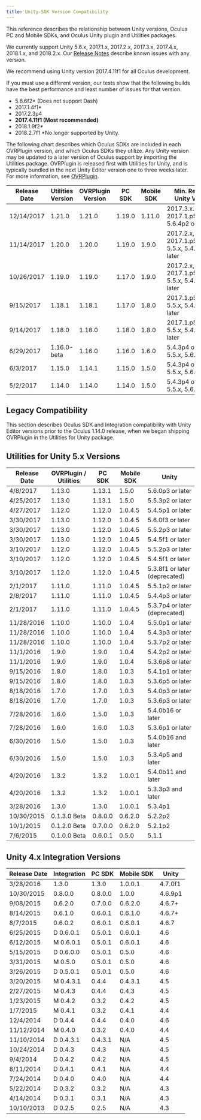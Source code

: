 ```yaml
---
title: Unity-SDK Version Compatibility
---
```


This reference describes the relationship between Unity versions, Oculus PC and Mobile SDKs, and Oculus Unity plugin and Utilities packages.

We currently support Unity 5.6.x, 2017.1.x, 2017.2.x, 2017.3.x, 2017.4.x, 2018.1.x, and 2018.2.x. Our [Release Notes](/documentation/unity/latest/concepts/release-archive/) describe known issues with any version.

We recommend using Unity version 2017.4.11f1 for all Oculus development.

If you must use a different version, our tests show that the following builds have the best performance and least number of issues for that version.

* 5.6.6f2* (Does not support Dash)
* 2017.1.4f1*
* 2017.2.3p4
* **2017.4.11f1 (Most recommended)**
* 2018.1.9f2*
* 2018.2.7f1
 *No longer supported by Unity. 

The following chart describes which Oculus SDKs are included in each OVRPlugin version, and which Oculus SDKs they utilize. Any Unity version may be updated to a later version of Oculus support by importing the Utilities package. OVRPlugin is released first with Utilities for Unity, and is typically bundled in the next Unity Editor version one to three weeks later. For more information, see [OVRPlugin](/documentation/unity/latest/concepts/unity-utilities-overview/#unity-utilities-ovrplugin). 

| Release Date | Utilities Version | OVRPlugin Version | PC SDK | Mobile SDK |             Min. Required Unity Version             |
|--------------|-------------------|-------------------|--------|------------|-----------------------------------------------------|
|  12/14/2017  |      1.21.0      |      1.21.0      | 1.19.0 |   1.11.0   |   2017.3.x.2017.2.x, 2017.1.p5, 5.6.4p2 or later   |
|  11/14/2017  |      1.20.0      |      1.20.0      | 1.19.0 |   1.9.0   | 2017.2.x, 2017.1.p5, 5.6.x, 5.5.x, 5.4.4f1 or later |
|  10/26/2017  |      1.19.0      |      1.19.0      | 1.17.0 |   1.9.0   | 2017.2.x, 2017.1.p5, 5.6.x, 5.5.x, 5.4.4f1 or later |
|  9/15/2017  |      1.18.1      |      1.18.1      | 1.17.0 |   1.8.0   |      2017.1.p5, 5.6.x, 5.5.x, 5.4.4f1 or later      |
|  9/14/2017  |      1.18.0      |      1.18.0      | 1.18.0 |   1.8.0   |      2017.1.p5, 5.6.x, 5.5.x, 5.4.3p4 or later      |
|  6/29/2017  |    1.16.0-beta    |      1.16.0      | 1.16.0 |   1.6.0   |           5.4.3p4 or later, 5.5.x, 5.6.x           |
|   6/3/2017   |      1.15.0      |      1.14.1      | 1.15.0 |   1.5.0   |           5.4.3p4 or later, 5.5.x, 5.6.x           |
|   5/2/2017   |      1.14.0      |      1.14.0      | 1.14.0 |   1.5.0   |           5.4.3p4 or later, 5.5.x, 5.6.x           |

## Legacy Compatibility

This section describes Oculus SDK and Integration compatibility with Unity Editor versions prior to the Oculus 1.14.0 release, when we began shipping OVRPlugin in the Utilities for Unity package. 

## Utilities for Unity 5.x Versions

| Release Date | OVRPlugin / Utilities | PC SDK | Mobile SDK |             Unity             |
|--------------|-----------------------|---------|------------|-------------------------------|
|   4/8/2017   |        1.13.0        | 1.13.1 |   1.5.0   |       5.6.0p3 or later       |
|  4/25/2017  |        1.13.0        | 1.13.1 |   1.5.0   |       5.5.3p2 or later       |
|  4/27/2017  |        1.12.0        | 1.12.0 |  1.0.4.5  |       5.4.5p1 or later       |
|  3/30/2017  |        1.13.0        | 1.12.0 |  1.0.4.5  |       5.6.0f3 or later       |
|  3/30/2017  |        1.13.0        | 1.12.0 |  1.0.4.5  |       5.5.2p3 or later       |
|  3/30/2017  |        1.13.0        | 1.12.0 |  1.0.4.5  |       5.4.5f1 or later       |
|  3/10/2017  |        1.12.0        | 1.12.0 |  1.0.4.5  |       5.5.2p3 or later       |
|  3/10/2017  |        1.12.0        | 1.12.0 |  1.0.4.5  |       5.4.5f1 or later       |
|  3/10/2017  |        1.12.0        | 1.12.0 |  1.0.4.5  | 5.3.8f1 or later (deprecated) |
|   2/1/2017   |        1.11.0        | 1.11.0 |  1.0.4.5  |       5.5.1p2 or later       |
|   2/8/2017   |        1.11.0        | 1.11.0 |  1.0.4.5  |       5.4.4p3 or later       |
|   2/1/2017   |        1.11.0        | 1.11.0 |  1.0.4.5  | 5.3.7p4 or later (deprecated) |
|  11/28/2016  |        1.10.0        | 1.10.0 |   1.0.4   |       5.5.0p1 or later       |
|  11/28/2016  |        1.10.0        | 1.10.0 |   1.0.4   |       5.4.3p3 or later       |
|  11/28/2016  |        1.10.0        | 1.10.0 |   1.0.4   |       5.3.7p2 or later       |
|  11/1/2016  |         1.9.0         |  1.9.0  |   1.0.4   |       5.4.2p2 or later       |
|  11/1/2016  |         1.9.0         |  1.9.0  |   1.0.4   |       5.3.6p8 or later       |
|  9/15/2016  |         1.8.0         |  1.8.0  |   1.0.3   |       5.4.1p1 or later       |
|  9/15/2016  |         1.8.0         |  1.8.0  |   1.0.3   |       5.3.6p5 or later       |
|  8/18/2016  |         1.7.0         |  1.7.0  |   1.0.3   |       5.4.0p3 or later       |
|  8/18/2016  |         1.7.0         |  1.7.0  |   1.0.3   |       5.3.6p3 or later       |
|  7/28/2016  |         1.6.0         |  1.5.0  |   1.0.3   |       5.4.0b16 or later       |
|  7/28/2016  |         1.6.0         |  1.6.0  |   1.0.3   |       5.3.6p1 or later       |
|  6/30/2016  |         1.5.0         |  1.5.0  |   1.0.3   |      5.4.0b16 and later      |
|  6/30/2016  |         1.5.0         |  1.5.0  |   1.0.3   |       5.3.4p5 and later       |
|  4/20/2016  |         1.3.2         |  1.3.2  |  1.0.0.1  |      5.4.0b11 and later      |
|  4/20/2016  |         1.3.2         |  1.3.2  |  1.0.0.1  |       5.3.3p3 and later       |
|  3/28/2016  |         1.3.0         |  1.3.0  |  1.0.0.1  |            5.3.4p1            |
|  10/30/2015  |     0.1.3.0 Beta     | 0.8.0.0 |  0.6.2.0  |            5.2.2p2            |
|  10/1/2015  |     0.1.2.0 Beta     | 0.7.0.0 |  0.6.2.0  |            5.2.1p2            |
|   7/6/2015   |     0.1.0.0 Beta     | 0.6.0.1 |   0.5.0   |             5.1.1             |

## Unity 4.x Integration Versions

| Release Date | Integration | PC SDK | Mobile SDK |  Unity  |
|--------------|-------------|---------|------------|---------|
|  3/28/2016  |    1.3.0    |  1.3.0  |  1.0.0.1  | 4.7.0f1 |
|  10/30/2015  |   0.8.0.0   | 0.8.0.0 |   1.0.0   | 4.6.9p1 |
|  9/08/2015  |   0.6.2.0   | 0.7.0.0 |  0.6.2.0  | 4.6.7+ |
|  8/14/2015  |   0.6.1.0   | 0.6.0.1 |  0.6.1.0  | 4.6.7+ |
|   8/7/2015   |   0.6.0.2   | 0.6.0.1 |  0.6.0.1  |  4.6.7  |
|  6/25/2015  |  D 0.6.0.1  | 0.5.0.1 |  0.6.0.1  |   4.6   |
|  6/12/2015  |  M 0.6.0.1  | 0.5.0.1 |  0.6.0.1  |   4.6   |
|  5/15/2015  |  D 0.6.0.0  | 0.5.0.1 |   0.5.0   |   4.6   |
|  3/31/2015  |   M 0.5.0   | 0.5.0.1 |   0.5.0   |   4.6   |
|  3/26/2015  |  D 0.5.0.1  | 0.5.0.1 |   0.5.0   |   4.6   |
|  3/20/2015  |  M 0.4.3.1  |  0.4.4  |  0.4.3.1  |   4.5   |
|  2/27/2015  |   M 0.4.3   |  0.4.4  |   0.4.3   |   4.5   |
|  1/23/2015  |   M 0.4.2   |  0.3.2  |   0.4.2   |   4.5   |
|   1/7/2015   |   M 0.4.1   |  0.3.2  |   0.4.1   |   4.4   |
|  12/4/2014  |   D 0.4.4   |  0.4.4  |   0.4.0   |   4.6   |
|  11/12/2014  |   M 0.4.0   |  0.3.2  |   0.4.0   |   4.4   |
|  11/10/2014  |  D 0.4.3.1  | 0.4.3.1 |    N/A    |   4.5   |
|  10/24/2014  |   D 0.4.3   |  0.4.3  |    N/A    |   4.5   |
|   9/4/2014   |   D 0.4.2   |  0.4.2  |    N/A    |   4.5   |
|  8/11/2014  |   D 0.4.1   |  0.4.1  |    N/A    |   4.4   |
|  7/24/2014  |   D 0.4.0   |  0.4.0  |    N/A    |   4.4   |
|  5/22/2014  |   D 0.3.2   |  0.3.2  |    N/A    |   4.3   |
|  4/14/2014  |   D 0.3.1   |  0.3.1  |    N/A    |   4.3   |
|  10/10/2013  |   D 0.2.5   |  0.2.5  |    N/A    |   4.3   |

